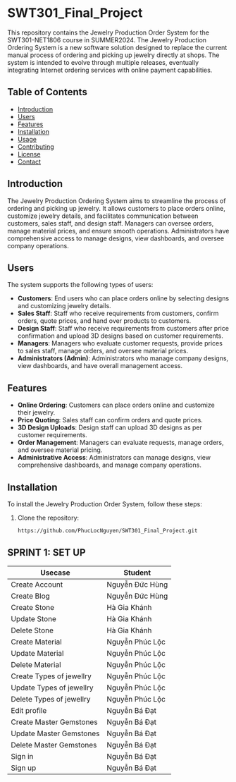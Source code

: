 # SWT301_Final_Project

This repository contains the Jewelry Production Order System for the SWT301-NET1806 course in SUMMER2024. The Jewelry Production Ordering System is a new software solution designed to replace the current manual process of ordering and picking up jewelry directly at shops. The system is intended to evolve through multiple releases, eventually integrating Internet ordering services with online payment capabilities.

## Table of Contents
- [Introduction](#introduction)
- [Users](#users)
- [Features](#features)
- [Installation](#installation)
- [Usage](#usage)
- [Contributing](#contributing)
- [License](#license)
- [Contact](#contact)

## Introduction
The Jewelry Production Ordering System aims to streamline the process of ordering and picking up jewelry. It allows customers to place orders online, customize jewelry details, and facilitates communication between customers, sales staff, and design staff. Managers can oversee orders, manage material prices, and ensure smooth operations. Administrators have comprehensive access to manage designs, view dashboards, and oversee company operations.

## Users
The system supports the following types of users:
- **Customers**: End users who can place orders online by selecting designs and customizing jewelry details.
- **Sales Staff**: Staff who receive requirements from customers, confirm orders, quote prices, and hand over products to customers.
- **Design Staff**: Staff who receive requirements from customers after price confirmation and upload 3D designs based on customer requirements.
- **Managers**: Managers who evaluate customer requests, provide prices to sales staff, manage orders, and oversee material prices.
- **Administrators (Admin)**: Administrators who manage company designs, view dashboards, and have overall management access.

## Features
- **Online Ordering**: Customers can place orders online and customize their jewelry.
- **Price Quoting**: Sales staff can confirm orders and quote prices.
- **3D Design Uploads**: Design staff can upload 3D designs as per customer requirements.
- **Order Management**: Managers can evaluate requests, manage orders, and oversee material pricing.
- **Administrative Access**: Administrators can manage designs, view comprehensive dashboards, and manage company operations.

## Installation
To install the Jewelry Production Order System, follow these steps:
1. Clone the repository:
   ```sh
   https://github.com/PhucLocNguyen/SWT301_Final_Project.git
## SPRINT 1: SET UP
| Usecase | Student    |
| --------- | --- |
| Create Account  | Nguyễn Đức Hùng  |
| Create Blog  | Nguyễn Đức Hùng  |
| Create Stone  | Hà Gia Khánh  |
| Update Stone  | Hà Gia Khánh  |
| Delete Stone  | Hà Gia Khánh  |
| Create Material  | Nguyễn Phúc Lộc  |
| Update Material  | Nguyễn Phúc Lộc  |
| Delete Material  | Nguyễn Phúc Lộc  |
| Create Types of jewellry  | Nguyễn Phúc Lộc  |
| Update Types of jewellry  | Nguyễn Phúc Lộc  |
| Delete Types of jewellry  | Nguyễn Phúc Lộc  |
| Edit profile  | Nguyễn Bá Đạt  |
| Create Master Gemstones | Nguyễn Bá Đạt  |
| Update Master Gemstones  | Nguyễn Bá Đạt  |
| Delete Master Gemstones  | Nguyễn Bá Đạt  |
| Sign in  | Nguyễn Bá Đạt  |
| Sign up  | Nguyễn Bá Đạt  |


